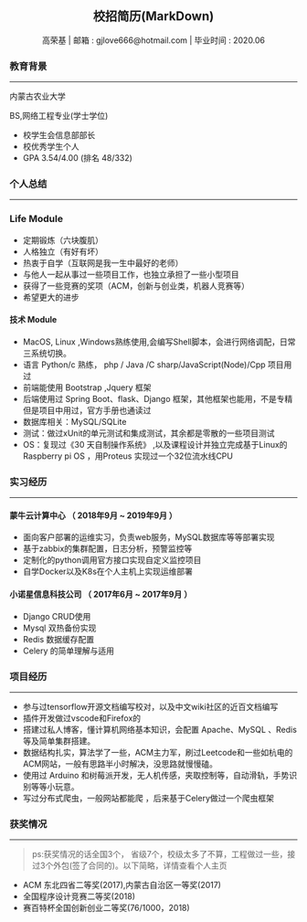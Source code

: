 <center><h2>校招简历(MarkDown)</h2></center>
<center> 高荣基 | 邮箱 : gjlove666@hotmail.com | 毕业时间 : 2020.06 </center>

<h3>教育背景</h3>
<hr/>
<p aligh="left">内蒙古农业大学</p>  
<p aligh="right">BS,网络工程专业(学士学位)</p>

- 校学生会信息部部长<br>
- 校优秀学生个人<br>
- GPA 3.54/4.00 (排名 48/332) 

<h3>个人总结</h3>
<hr/>
<h3>Life Module</h3>

- 定期锻炼（六块腹肌）<br>
- 人格独立（有好有坏）<br>
- 热衷于自学（互联网是我一生中最好的老师）<br>
- 与他人一起从事过一些项目工作，也独立承担了一些小型项目<br>
- 获得了一些竞赛的奖项（ACM，创新与创业类，机器人竞赛等）<br>
- 希望更大的进步

<h4>技术 Module</h4>

- MacOS, Linux ,Windows熟练使用,会编写Shell脚本，会进行网络调配，日常三系统切换。<br>
- 语言 Python/c 熟练， php / Java /C sharp/JavaScript(Node)/Cpp 项目用过 <br>
- 前端能使用 Bootstrap ,Jquery 框架<br>
- 后端使用过 Spring Boot、flask、Django 框架，其他框架也能用，不是专精 但是项目中用过，官方手册也通读过<br>
- 数据库相关：MySQL/SQLite<br>
- 测试：做过xUnit的单元测试和集成测试，其余都是零散的一些项目测试<br>
- OS：复现过《30 天自制操作系统》 ,以及课程设计并独立完成基于Linux的Raspberry pi OS ，用Proteus 实现过一个32位流水线CPU<br>

<h3>实习经历</h3>
<hr/>
<h4>蒙牛云计算中心 （ 2018年9月 ~ 2019年9月 ）</h4>

- 面向客户部署的运维实习，负责web服务，MySQL数据库等等部署实现
- 基于zabbix的集群配置，日志分析，预警监控等
- 定制化的python调用官方接口实现自定义监控项目
- 自学Docker以及K8s在个人主机上实现运维部署

<h4> 小诺星信息科技公司 （ 2017年6月 ~ 2017年9月 ）</h4>

- Django CRUD使用
- Mysql 双热备份实现
- Redis 数据缓存配置
- Celery 的简单理解与适用

<h3>项目经历</h3>
<hr/>

- 参与过tensorflow开源文档编写校对，以及中文wiki社区的近百文档编写<br>
- 插件开发做过vscode和Firefox的<br>
- 搭建过私人博客，懂计算机网络基本知识，会配置 Apache、MySQL 、Redis 等及简单集群搭建。<br>
- 数据结构扎实，算法学了一些，ACM主力军，刷过Leetcode和一些如杭电的ACM网站，一般有思路半小时解决，没思路就慢慢磕。<br>
- 使用过 Arduino 和树莓派开发，无人机传感，夹取控制等，自动滑轨，手势识别等等小玩意。<br>
- 写过分布式爬虫，一般网站都能爬 ，后来基于Celery做过一个爬虫框架<br>

<h3>获奖情况</h3>
<hr/>

> ps:获奖情况的话全国3个， 省级7个，校级太多了不算，工程做过一些，接过3个外包(签了合同的)。以下简略，详情查看个人主页

- ACM 东北四省二等奖(2017),内蒙古自治区一等奖(2017)
- 全国程序设计竞赛二等奖(2018)
- 赛百特杯全国创新创业二等奖(76/1000，2018)
